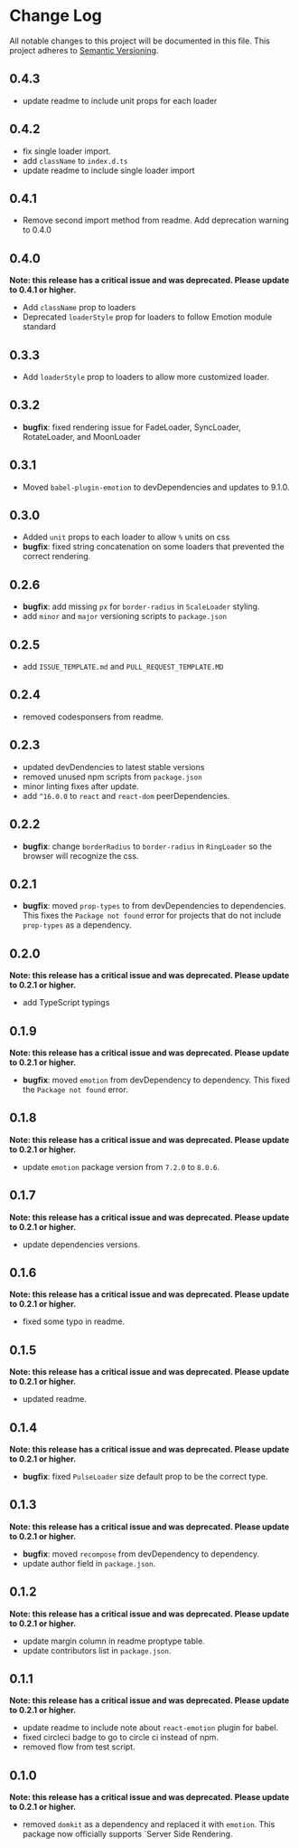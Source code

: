 # Change Log

All notable changes to this project will be documented in this file. This project adheres to [Semantic Versioning](http://semver.org/).

## 0.4.3

- update readme to include unit props for each loader

## 0.4.2

- fix single loader import.
- add `className` to `index.d.ts`
- update readme to include single loader import

## 0.4.1

- Remove second import method from readme. Add deprecation warning to 0.4.0

## 0.4.0

**Note: this release has a critical issue and was deprecated. Please update to 0.4.1 or higher.**

- Add `className` prop to loaders
- Deprecated `loaderStyle` prop for loaders to follow Emotion module standard

## 0.3.3

- Add `loaderStyle` prop to loaders to allow more customized loader.

## 0.3.2

- **bugfix**: fixed rendering issue for FadeLoader, SyncLoader, RotateLoader, and MoonLoader

## 0.3.1

- Moved `babel-plugin-emotion` to devDependencies and updates to 9.1.0.

## 0.3.0

- Added `unit` props to each loader to allow `%` units on css
- **bugfix**: fixed string concatenation on some loaders that prevented the correct rendering.

## 0.2.6

- **bugfix**: add missing `px` for `border-radius` in `ScaleLoader` styling.
- add `minor` and `major` versioning scripts to `package.json`

## 0.2.5

- add `ISSUE_TEMPLATE.md` and `PULL_REQUEST_TEMPLATE.MD`

## 0.2.4

- removed codesponsers from readme.

## 0.2.3

- updated devDendencies to latest stable versions
- removed unused npm scripts from `package.json`
- minor linting fixes after update.
- add `^16.0.0` to `react` and `react-dom` peerDependencies.

## 0.2.2

- **bugfix**: change `borderRadius` to `border-radius` in `RingLoader` so the browser will recognize the css.

## 0.2.1

- **bugfix**: moved `prop-types` to from devDependencies to dependencies. This fixes the `Package not found` error for projects that do not include `prop-types` as a dependency.

## 0.2.0

**Note: this release has a critical issue and was deprecated. Please update to 0.2.1 or higher.**

- add TypeScript typings

## 0.1.9

**Note: this release has a critical issue and was deprecated. Please update to 0.2.1 or higher.**

- **bugfix**: moved `emotion` from devDependency to dependency. This fixed the `Package not found` error.

## 0.1.8

**Note: this release has a critical issue and was deprecated. Please update to 0.2.1 or higher.**

- update `emotion` package version from `7.2.0` to `8.0.6`. 

## 0.1.7

**Note: this release has a critical issue and was deprecated. Please update to 0.2.1 or higher.**

- update dependencies versions. 

## 0.1.6

**Note: this release has a critical issue and was deprecated. Please update to 0.2.1 or higher.**

- fixed some typo in readme.

## 0.1.5

**Note: this release has a critical issue and was deprecated. Please update to 0.2.1 or higher.**

- updated readme. 

## 0.1.4

**Note: this release has a critical issue and was deprecated. Please update to 0.2.1 or higher.**

- **bugfix**: fixed `PulseLoader` size default prop to be the correct type. 

## 0.1.3

**Note: this release has a critical issue and was deprecated. Please update to 0.2.1 or higher.**

- **bugfix**: moved `recompose` from devDependency to dependency.
- update author field in `package.json`.

## 0.1.2

**Note: this release has a critical issue and was deprecated. Please update to 0.2.1 or higher.**

- update margin column in readme proptype table.
- update contributors list in `package.json`.

## 0.1.1

**Note: this release has a critical issue and was deprecated. Please update to 0.2.1 or higher.**

- update readme to include note about `react-emotion` plugin for babel.
- fixed circleci badge to go to circle ci instead of npm.
- removed flow from test script. 

## 0.1.0

**Note: this release has a critical issue and was deprecated. Please update to 0.2.1 or higher.**

- removed `domkit` as a dependency and replaced it with `emotion`. This package now officially supports `Server Side Rendering.